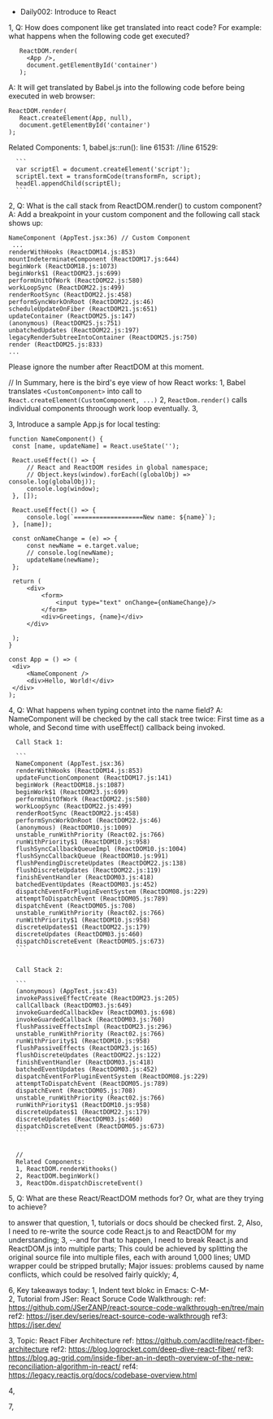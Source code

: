 * Daily002: Introduce to React


1, Q: How does component like <App> get translated into react code?
   For example: what happens when the following code get executed?
   
   ```
      ReactDOM.render(
        <App />,
        document.getElementById('container')
      );
   ```
   
   A: It will get translated by Babel.js into the following code before being executed in web browser:

   ```
   ReactDOM.render(
      React.createElement(App, null),
      document.getElementById('container')
   );
   ```

   Related Components:
   1, babel.js::run(): line 61531:
      //line 61529:
      
      ```
      var scriptEl = document.createElement('script');
      scriptEl.text = transformCode(transformFn, script);
      headEl.appendChild(scriptEl);
      ```

2, Q: What is the call stack from ReactDOM.render() to custom component?
   A: Add a breakpoint in your custom component and the following call stack shows up:

   ```
   NameComponent (AppTest.jsx:36) // Custom Component
	...
   renderWithHooks (ReactDOM14.js:853)
   mountIndeterminateComponent (ReactDOM17.js:644)
   beginWork (ReactDOM18.js:1073)
   beginWork$1 (ReactDOM23.js:699)
   performUnitOfWork (ReactDOM22.js:580)
   workLoopSync (ReactDOM22.js:499)
   renderRootSync (ReactDOM22.js:458)
   performSyncWorkOnRoot (ReactDOM22.js:46)
   scheduleUpdateOnFiber (ReactDOM21.js:651)
   updateContainer (ReactDOM25.js:147)
   (anonymous) (ReactDOM25.js:751)
   unbatchedUpdates (ReactDOM22.js:197)
   legacyRenderSubtreeIntoContainer (ReactDOM25.js:750)
   render (ReactDOM25.js:833)
   ...
   ```

   Please ignore the number after ReactDOM at this moment.


   //
   In Summary, here is the bird's eye view of how React works:
   1, Babel translates `<CustomComponent>` into call to `React.createElement(CustomComponent, ...)`
   2, `ReactDom.render()` calls individual components throough work loop eventually.
   3, 


3, Introduce a sample App.js for local testing:

   ```
   function NameComponent() {
    const [name, updateName] = React.useState('');

    React.useEffect(() => {
        // React and ReactDOM resides in global namespace;
        // Object.keys(window).forEach((globalObj) => console.log(globalObj));
        console.log(window);
    }, []);

    React.useEffect(() => {
        console.log(`===================New name: ${name}`);
    }, [name]);

    const onNameChange = (e) => {
        const newName = e.target.value;
        // console.log(newName);
        updateName(newName);
    };

    return (
        <div>
            <form>
                <input type="text" onChange={onNameChange}/>
            </form>
            <div>Greetings, {name}</div>
        </div>
        
    );
   }

   const App = () => (
    <div>
        <NameComponent />
        <div>Hello, World!</div>
    </div>
   );
   ```



4, Q: What happens when typing contnet into the name field?
   A: NameComponent will be checked by the call stack tree twice:
      First time as a whole, and 
      Second time with useEffect() callback being invoked.

      Call Stack 1:

      ```
      NameComponent (AppTest.jsx:36)
      renderWithHooks (ReactDOM14.js:853)
      updateFunctionComponent (ReactDOM17.js:141)
      beginWork (ReactDOM18.js:1087)
      beginWork$1 (ReactDOM23.js:699)
      performUnitOfWork (ReactDOM22.js:580)
      workLoopSync (ReactDOM22.js:499)
      renderRootSync (ReactDOM22.js:458)
      performSyncWorkOnRoot (ReactDOM22.js:46)
      (anonymous) (ReactDOM10.js:1009)
      unstable_runWithPriority (React02.js:766)
      runWithPriority$1 (ReactDOM10.js:958)
      flushSyncCallbackQueueImpl (ReactDOM10.js:1004)
      flushSyncCallbackQueue (ReactDOM10.js:991)
      flushPendingDiscreteUpdates (ReactDOM22.js:138)
      flushDiscreteUpdates (ReactDOM22.js:119)
      finishEventHandler (ReactDOM03.js:418)
      batchedEventUpdates (ReactDOM03.js:452)
      dispatchEventForPluginEventSystem (ReactDOM08.js:229)
      attemptToDispatchEvent (ReactDOM05.js:789)
      dispatchEvent (ReactDOM05.js:708)
      unstable_runWithPriority (React02.js:766)
      runWithPriority$1 (ReactDOM10.js:958)
      discreteUpdates$1 (ReactDOM22.js:179)
      discreteUpdates (ReactDOM03.js:460)
      dispatchDiscreteEvent (ReactDOM05.js:673)
      ```


      Call Stack 2:

      ```
      (anonymous) (AppTest.jsx:43)
      invokePassiveEffectCreate (ReactDOM23.js:205)
      callCallback (ReactDOM03.js:649)
      invokeGuardedCallbackDev (ReactDOM03.js:698)
      invokeGuardedCallback (ReactDOM03.js:760)
      flushPassiveEffectsImpl (ReactDOM23.js:296)
      unstable_runWithPriority (React02.js:766)
      runWithPriority$1 (ReactDOM10.js:958)
      flushPassiveEffects (ReactDOM23.js:165)
      flushDiscreteUpdates (ReactDOM22.js:122)
      finishEventHandler (ReactDOM03.js:418)
      batchedEventUpdates (ReactDOM03.js:452)
      dispatchEventForPluginEventSystem (ReactDOM08.js:229)
      attemptToDispatchEvent (ReactDOM05.js:789)
      dispatchEvent (ReactDOM05.js:708)
      unstable_runWithPriority (React02.js:766)
      runWithPriority$1 (ReactDOM10.js:958)
      discreteUpdates$1 (ReactDOM22.js:179)
      discreteUpdates (ReactDOM03.js:460)
      dispatchDiscreteEvent (ReactDOM05.js:673)
      ```


      //
      Related Components:
      1, ReactDOM.renderWithooks()
      2, ReactDOM.beginWork()
      3, ReactDOm.dispatchDiscreteEvent()

5, Q: What are these React/ReactDOM methods for? Or, what are they trying to achieve?

   to answer that question,
   1, tutorials or docs should be checked first.
   2, Also, I need to re-write the source code React.js to and ReactDOM for my understanding;
   3, --and for that to happen, I need to break React.js and ReactDOM.js into multiple parts;
      This could be achieved by splitting the original source file into multiple files, each with around 1,000 lines;
      UMD wrapper could be stripped brutally;
      Major issues: problems caused by name conflicts, which could be resolved fairly quickly;
   4, 

6, Key takeaways today:
   1, Indent text blokc in Emacs: C-M-\
   2, Tutorial from JSer: React Soruce Code Walkthrough:
      ref: <https://github.com/JSerZANP/react-source-code-walkthrough-en/tree/main>
      ref2: <https://jser.dev/series/react-source-code-walkthrough>
      ref3: <https://jser.dev/>

   3, Topic: React Fiber Architecture
      ref: <https://github.com/acdlite/react-fiber-architecture>
      ref2: <https://blog.logrocket.com/deep-dive-react-fiber/>
      ref3: <https://blog.ag-grid.com/inside-fiber-an-in-depth-overview-of-the-new-reconciliation-algorithm-in-react/>
      ref4: <https://legacy.reactjs.org/docs/codebase-overview.html>

   4, 

7, 
